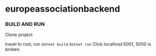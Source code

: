# europeassociationbackend

### BUILD AND RUN

Clone project

travel to root, run 
```dotnet build```
```dotnet run```
Click localhost:5001, 5000 is broken.
